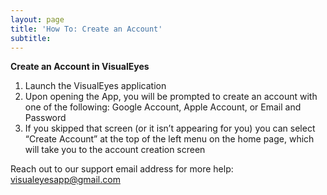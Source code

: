 ```yaml
---
layout: page
title: 'How To: Create an Account'
subtitle: 
---
```


**Create an Account in VisualEyes**

1. Launch the VisualEyes application
2. Upon opening the App, you will be prompted to create an account with one of the following: Google Account, Apple Account, or Email and Password
3. If you skipped that screen (or it isn’t appearing for you) you can select “Create Account” at the top of the left menu on the home page, which will take you to the account creation screen

Reach out to our support email address for more help: <visualeyesapp@gmail.com>